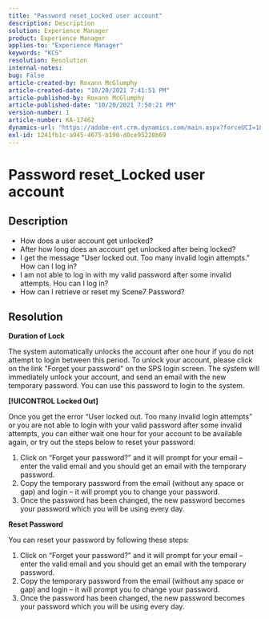 ```yaml
---
title: "Password reset_Locked user account"
description: Description
solution: Experience Manager
product: Experience Manager
applies-to: "Experience Manager"
keywords: "KCS"
resolution: Resolution
internal-notes: 
bug: False
article-created-by: Roxann McGlumphy
article-created-date: "10/20/2021 7:41:51 PM"
article-published-by: Roxann McGlumphy
article-published-date: "10/20/2021 7:50:21 PM"
version-number: 1
article-number: KA-17462
dynamics-url: "https://adobe-ent.crm.dynamics.com/main.aspx?forceUCI=1&pagetype=entityrecord&etn=knowledgearticle&id=82867dbf-dd31-ec11-b6e5-000d3a5ba97a"
exl-id: 1241fb1c-a945-4675-b190-d0ce95228b69
---
```

# Password reset_Locked user account

## Description


- How does a user account get unlocked?
- After how long does an account get unlocked after being locked?
- I get the message "User locked out. Too many invalid login attempts." How can I log in?
- I am not able to log in with my valid password after some invalid attempts. Hou can I log in?
- How can I retrieve or reset my Scene7 Password?



## Resolution


<b>Duration of Lock</b>

The system automatically unlocks the account after one hour if you do not attempt to login between this period. To unlock your account, please click on the link "Forget your password" on the SPS login screen. The system will immediately unlock your account, and send an email with the new temporary password. You can use this password to login to the system.



<b>[!UICONTROL Locked Out]</b>

Once you get the error “User locked out. Too many invalid login attempts” or you are not able to login with your valid password after some invalid attempts, you can either wait one hour for your account to be available again, or try out the steps below to reset your password:
1. Click on “Forget your password?” and it will prompt for your email – enter the valid email and you should get an email with the temporary password.
2. Copy the temporary password from the email (without any space or gap) and login – it will prompt you to change your password.
3. Once the password has been changed, the new password becomes your password which you will be using every day.

<b>Reset Password</b>

You can reset your password by following these steps:

1. Click on “Forget your password?” and it will prompt for your email – enter the valid email and you should get an email with the temporary password.
2. Copy the temporary password from the email (without any space or gap) and login – it will prompt you to change your password.
3. Once the password has been changed, the new password becomes your password which you will be using every day.
